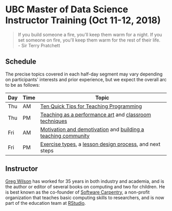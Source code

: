 # UBC Master of Data Science<br/>Instructor Training (Oct 11-12, 2018)

<blockquote>
If you build someone a fire, you'll keep them warm for a night.
If you set someone on fire, you'll keep them warm for the rest of their life.
<br/>
- Sir Terry Pratchett
</blockquote>

## Schedule

The precise topics covered in each half-day segment may vary depending on participants' interests and prior experience, but we expect the overall arc to be as follows:

| Day | Time | Topic |
|-----|------|-------|
| Thu | AM   | [Ten Quick Tips for Teaching Programming](https://journals.plos.org/ploscompbiol/article?id=10.1371/journal.pcbi.1006023) |
| Thu | PM   | [Teaching as a performance art](http://teachtogether.tech/en/performance/) and [classroom techniques](http://teachtogether.tech/en/classroom/)  |
| Fri | AM   | [Motivation and demotivation](http://teachtogether.tech/en/motivation/) and [building a teaching community](http://teachtogether.tech/en/community/) |
| Fri | PM   | [Exercise types](http://teachtogether.tech/en/exercises/), a [lesson design process](http://teachtogether.tech/en/process/), and next steps |

## Instructor

[Greg Wilson](http://third-bit.com) has worked for 35 years in both industry and academia, and is the author or editor of several books on computing and two for children. He is best known as the co-founder of [Software Carpentry](http://software-carpentry.org), a non-profit organization that teaches basic computing skills to researchers, and is now part of the education team at [RStudio](http://rstudio.com).
